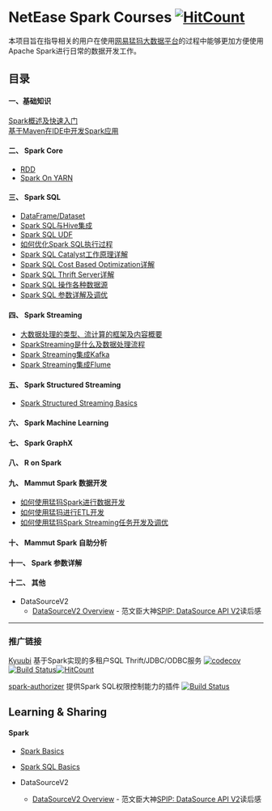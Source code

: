 # NetEase Spark Courses [![HitCount](http://hits.dwyl.io/netease-bigdata/ne-spark-courseware.svg)](http://hits.dwyl.io/netease-bigdata/ne-spark-courseware)

本项目旨在指导相关的用户在使用[网易猛犸大数据平台](https://bigdata.163yun.com/mammut)的过程中能够更加方便使用Apache Spark进行日常的数据开发工作。

## 目录

#### 一、基础知识
[Spark概述及快速入门](https://yaooqinn.github.io/sugar/slides/SparkBasics.html#1)  
[基于Maven在IDE中开发Spark应用]()

#### 二、 Spark Core
- [RDD]()  
- [Spark On YARN]()


#### 三、 Spark SQL
- [DataFrame/Dataset]()
- [Spark SQL与Hive集成]()   
- [Spark SQL UDF]()
- [如何优化Spark SQL执行过程]()  
- [Spark SQL Catalyst工作原理详解]()  
- [Spark SQL Cost Based Optimization详解]()  
- [Spark SQL Thrift Server详解]()  
- [Spark SQL 操作各种数据源]()  
- [Spark SQL 参数详解及调优]()

#### 四、 Spark Streaming
- [大数据处理的类型、流计算的框架及内容概要]()  
- [SparkStreaming是什么及数据处理流程]()
- [Spark Streaming集成Kafka]()
- [Spark Streaming集成Flume]()


#### 五、 Spark Structured Streaming
- [Spark Structured Streaming Basics](https://yaooqinn.github.io/sugar/slides/StructuedStreamingBasics.html#1) 

#### 六、 Spark Machine Learning

#### 七、 Spark GraphX

#### 八、 R on Spark

#### 九、 Mammut Spark 数据开发
- [如何使用猛犸Spark进行数据开发]() 
- [如何使用猛犸进行ETL开发]()
- [如何使用猛犸Spark Streaming任务开发及调优]()

#### 十、 Mammut Spark 自助分析

#### 十一、 Spark 参数详解

#### 十二、 其他
- DataSourceV2
    - [DataSourceV2 Overview](https://yaooqinn.github.io/sugar/docs/spark/datasourcev2/1_start_from_the_jira.html) - 范文臣大神[SPIP: DataSource API V2](https://docs.google.com/document/d/1n_vUVbF4KD3gxTmkNEon5qdQ-Z8qU5Frf6WMQZ6jJVM/edit#heading=h.mi1fbff5f8f9)读后感



---

### 推广链接 
[Kyuubi](https://github.com/yaooqinn/kyuubi) 基于Spark实现的多租户SQL Thrift/JDBC/ODBC服务 [![codecov](https://codecov.io/gh/yaooqinn/kyuubi/branch/master/graph/badge.svg)](https://codecov.io/gh/yaooqinn/kyuubi) [![Build Status](https://travis-ci.org/yaooqinn/kyuubi.svg?branch=master)](https://travis-ci.org/yaooqinn/kyuubi)[![HitCount](http://hits.dwyl.io/yaooqinn/kyuubi.svg)](http://hits.dwyl.io/yaooqinn/kyuubi) 

[spark-authorizer](https://github.com/yaooqinn/spark-authorizer) 提供Spark SQL权限控制能力的插件 [![Build Status](https://travis-ci.org/yaooqinn/spark-authorizer.svg?branch=master)](https://travis-ci.org/yaooqinn/spark-authorizer)

## Learning & Sharing

#### Spark
- [Spark Basics](https://yaooqinn.github.io/sugar/slides/SparkBasics.html#1)  
- [Spark SQL Basics](https://yaooqinn.github.io/sugar/slides/SparkSQLBasics.html#1)  

- DataSourceV2
    - [DataSourceV2 Overview](https://yaooqinn.github.io/sugar/docs/spark/datasourcev2/1_start_from_the_jira.html) - 范文臣大神[SPIP: DataSource API V2](https://docs.google.com/document/d/1n_vUVbF4KD3gxTmkNEon5qdQ-Z8qU5Frf6WMQZ6jJVM/edit#heading=h.mi1fbff5f8f9)读后感
